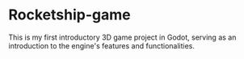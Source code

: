 # Rocketship-game
This is my first introductory 3D game project in Godot, serving as an introduction to the engine's features and functionalities.
